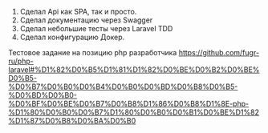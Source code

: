 1. Сделал Api как SPA, так и просто.
2. Cделал документацию через Swagger
3. Сделал небольшие тесты через Laravel TDD
4. Сделал конфигурацию Докер.


Тестовое задание на позицию php разработчика
https://github.com/fugr-ru/php-laravel#%D1%82%D0%B5%D1%81%D1%82%D0%BE%D0%B2%D0%BE%D0%B5-%D0%B7%D0%B0%D0%B4%D0%B0%D0%BD%D0%B8%D0%B5-%D0%BD%D0%B0-%D0%BF%D0%BE%D0%B7%D0%B8%D1%86%D0%B8%D1%8E-php-%D1%80%D0%B0%D0%B7%D1%80%D0%B0%D0%B1%D0%BE%D1%82%D1%87%D0%B8%D0%BA%D0%B0
